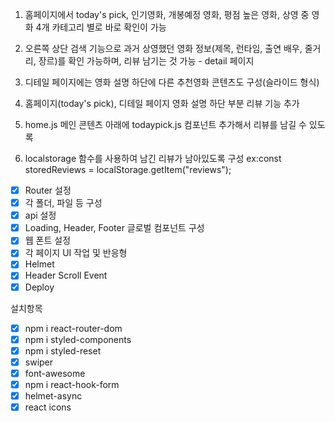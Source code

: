 1. 홈페이지에서 today's pick, 인기영화, 개봉예정 영화, 평점 높은 영화, 상영 중 영화 4개 카테고리 별로 바로 확인이 가능

2. 오른쪽 상단 검색 기능으로 과거 상영했던 영화 정보(제목, 런타임, 출연 배우, 줄거리, 장르)를 확인 가능하며, 리뷰 남기는 것 가능 - detail 페이지

3. 디테일 페이지에는 영화 설명 하단에 다른 추천영화 콘텐츠도 구성(슬라이드 형식)

4. 홈페이지(today's pick), 디테일 페이지 영화 설명 하단 부분 리뷰 기능 추가

5. home.js 메인 콘텐츠 아래에 todaypick.js 컴포넌트 추가해서 리뷰를 남길 수 있도록

6. localstorage 함수를 사용하여 남긴 리뷰가 남아있도록 구성
   ex:const storedReviews = localStorage.getItem("reviews");

- [x] Router 설정
- [x] 각 폴더, 파일 등 구성
- [x] api 설정
- [x] Loading, Header, Footer 글로벌 컴포넌트 구성
- [x] 웹 폰트 설정
- [x] 각 페이지 UI 작업 및 반응형
- [x] Helmet
- [x] Header Scroll Event
- [x] Deploy

설치항목

- [x] npm i react-router-dom
- [x] npm i styled-components
- [x] npm i styled-reset
- [x] swiper
- [x] font-awesome
- [x] npm i react-hook-form
- [x] helmet-async
- [x] react icons

